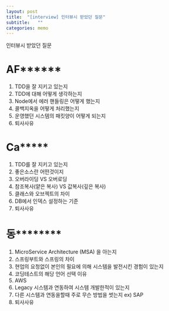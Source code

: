 ```yaml
---
layout: post
title:  "[interview] 인터뷰시 받았던 질문"
subtitle:   ""
categories: memo
--- 
```

 

인터뷰시 받았던 질문 
 





# AF****** 
1. TDD을 잘 지키고 있는지
2. TDD에 대해 어떻게 생각하는지
3. Node에서 에러 핸들링은 어떻게 했는지
4. 콜백지옥을 어떻게 처리했는지
5. 운영했던 시스템의 패킷양이 어떻게 되는지
6. 퇴사사유

# Ca*****

1. TDD를 잘 지키고 있는지
2. 좋은소스란 어떤것이지
3. 오버라이딩 VS 오버로딩
4. 참조복사(얕은 복사) VS 값복사(깊은 복사) 
5. 클래스와 오브젝트의 차이
6. DB에서 인덱스 설정하는 기준
7. 퇴사사유

# 동********
1. MicroService Architecture (MSA) 을 아는지
2. 스프링부트와 스프링의 차이
3. 현업의 요청없이 본인의 필요에 의해 시스템을 발전시킨 경험이 있는지
4. 코딩테스트의 해당 언어 선택 이유
5. AWS
6. Legacy 시스템과 연동하여 시스템 개발한적이 있는지
7. 다른 시스템과 연동을할때 주로 무슨 방법을 썻는지 ex) SAP
8. 퇴사사유
